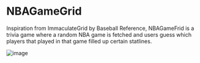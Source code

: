 # NBAGameGrid

Inspiration from ImmaculateGrid by Baseball Reference, NBAGameFrid is a trivia game where a random NBA game is fetched and users guess which players that played in that game filled up certain statlines.

![image](https://github.com/andypan1/NBAGameGrid/assets/123217573/e1f5418f-777a-4545-b33e-496626cf21c7)
